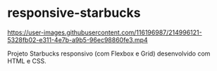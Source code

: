 # responsive-starbucks

https://user-images.githubusercontent.com/116196987/214996121-5328fb02-e311-4e7b-a9b5-96ec98860fe3.mp4

Projeto Starbucks responsivo (com Flexbox e Grid) desenvolvido com HTML e CSS.

